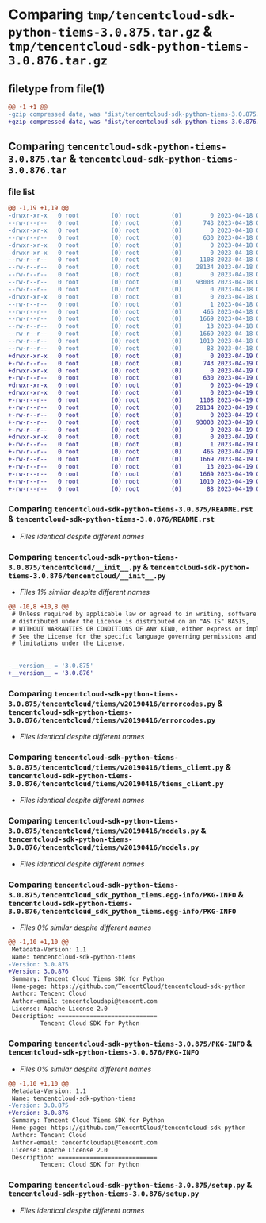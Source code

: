 # Comparing `tmp/tencentcloud-sdk-python-tiems-3.0.875.tar.gz` & `tmp/tencentcloud-sdk-python-tiems-3.0.876.tar.gz`

## filetype from file(1)

```diff
@@ -1 +1 @@
-gzip compressed data, was "dist/tencentcloud-sdk-python-tiems-3.0.875.tar", last modified: Tue Apr 18 00:59:20 2023, max compression
+gzip compressed data, was "dist/tencentcloud-sdk-python-tiems-3.0.876.tar", last modified: Wed Apr 19 00:40:34 2023, max compression
```

## Comparing `tencentcloud-sdk-python-tiems-3.0.875.tar` & `tencentcloud-sdk-python-tiems-3.0.876.tar`

### file list

```diff
@@ -1,19 +1,19 @@
-drwxr-xr-x   0 root         (0) root         (0)        0 2023-04-18 00:59:20.000000 tencentcloud-sdk-python-tiems-3.0.875/
--rw-r--r--   0 root         (0) root         (0)      743 2023-04-18 00:59:20.000000 tencentcloud-sdk-python-tiems-3.0.875/README.rst
-drwxr-xr-x   0 root         (0) root         (0)        0 2023-04-18 00:59:20.000000 tencentcloud-sdk-python-tiems-3.0.875/tencentcloud/
--rw-r--r--   0 root         (0) root         (0)      630 2023-04-18 00:59:20.000000 tencentcloud-sdk-python-tiems-3.0.875/tencentcloud/__init__.py
-drwxr-xr-x   0 root         (0) root         (0)        0 2023-04-18 00:59:20.000000 tencentcloud-sdk-python-tiems-3.0.875/tencentcloud/tiems/
-drwxr-xr-x   0 root         (0) root         (0)        0 2023-04-18 00:59:20.000000 tencentcloud-sdk-python-tiems-3.0.875/tencentcloud/tiems/v20190416/
--rw-r--r--   0 root         (0) root         (0)     1108 2023-04-18 00:59:20.000000 tencentcloud-sdk-python-tiems-3.0.875/tencentcloud/tiems/v20190416/errorcodes.py
--rw-r--r--   0 root         (0) root         (0)    28134 2023-04-18 00:59:20.000000 tencentcloud-sdk-python-tiems-3.0.875/tencentcloud/tiems/v20190416/tiems_client.py
--rw-r--r--   0 root         (0) root         (0)        0 2023-04-18 00:59:20.000000 tencentcloud-sdk-python-tiems-3.0.875/tencentcloud/tiems/v20190416/__init__.py
--rw-r--r--   0 root         (0) root         (0)    93003 2023-04-18 00:59:20.000000 tencentcloud-sdk-python-tiems-3.0.875/tencentcloud/tiems/v20190416/models.py
--rw-r--r--   0 root         (0) root         (0)        0 2023-04-18 00:59:20.000000 tencentcloud-sdk-python-tiems-3.0.875/tencentcloud/tiems/__init__.py
-drwxr-xr-x   0 root         (0) root         (0)        0 2023-04-18 00:59:20.000000 tencentcloud-sdk-python-tiems-3.0.875/tencentcloud_sdk_python_tiems.egg-info/
--rw-r--r--   0 root         (0) root         (0)        1 2023-04-18 00:59:20.000000 tencentcloud-sdk-python-tiems-3.0.875/tencentcloud_sdk_python_tiems.egg-info/dependency_links.txt
--rw-r--r--   0 root         (0) root         (0)      465 2023-04-18 00:59:20.000000 tencentcloud-sdk-python-tiems-3.0.875/tencentcloud_sdk_python_tiems.egg-info/SOURCES.txt
--rw-r--r--   0 root         (0) root         (0)     1669 2023-04-18 00:59:20.000000 tencentcloud-sdk-python-tiems-3.0.875/tencentcloud_sdk_python_tiems.egg-info/PKG-INFO
--rw-r--r--   0 root         (0) root         (0)       13 2023-04-18 00:59:20.000000 tencentcloud-sdk-python-tiems-3.0.875/tencentcloud_sdk_python_tiems.egg-info/top_level.txt
--rw-r--r--   0 root         (0) root         (0)     1669 2023-04-18 00:59:20.000000 tencentcloud-sdk-python-tiems-3.0.875/PKG-INFO
--rw-r--r--   0 root         (0) root         (0)     1010 2023-04-18 00:59:20.000000 tencentcloud-sdk-python-tiems-3.0.875/setup.py
--rw-r--r--   0 root         (0) root         (0)       88 2023-04-18 00:59:20.000000 tencentcloud-sdk-python-tiems-3.0.875/setup.cfg
+drwxr-xr-x   0 root         (0) root         (0)        0 2023-04-19 00:40:34.000000 tencentcloud-sdk-python-tiems-3.0.876/
+-rw-r--r--   0 root         (0) root         (0)      743 2023-04-19 00:40:34.000000 tencentcloud-sdk-python-tiems-3.0.876/README.rst
+drwxr-xr-x   0 root         (0) root         (0)        0 2023-04-19 00:40:34.000000 tencentcloud-sdk-python-tiems-3.0.876/tencentcloud/
+-rw-r--r--   0 root         (0) root         (0)      630 2023-04-19 00:40:34.000000 tencentcloud-sdk-python-tiems-3.0.876/tencentcloud/__init__.py
+drwxr-xr-x   0 root         (0) root         (0)        0 2023-04-19 00:40:34.000000 tencentcloud-sdk-python-tiems-3.0.876/tencentcloud/tiems/
+drwxr-xr-x   0 root         (0) root         (0)        0 2023-04-19 00:40:34.000000 tencentcloud-sdk-python-tiems-3.0.876/tencentcloud/tiems/v20190416/
+-rw-r--r--   0 root         (0) root         (0)     1108 2023-04-19 00:40:34.000000 tencentcloud-sdk-python-tiems-3.0.876/tencentcloud/tiems/v20190416/errorcodes.py
+-rw-r--r--   0 root         (0) root         (0)    28134 2023-04-19 00:40:34.000000 tencentcloud-sdk-python-tiems-3.0.876/tencentcloud/tiems/v20190416/tiems_client.py
+-rw-r--r--   0 root         (0) root         (0)        0 2023-04-19 00:40:34.000000 tencentcloud-sdk-python-tiems-3.0.876/tencentcloud/tiems/v20190416/__init__.py
+-rw-r--r--   0 root         (0) root         (0)    93003 2023-04-19 00:40:34.000000 tencentcloud-sdk-python-tiems-3.0.876/tencentcloud/tiems/v20190416/models.py
+-rw-r--r--   0 root         (0) root         (0)        0 2023-04-19 00:40:34.000000 tencentcloud-sdk-python-tiems-3.0.876/tencentcloud/tiems/__init__.py
+drwxr-xr-x   0 root         (0) root         (0)        0 2023-04-19 00:40:34.000000 tencentcloud-sdk-python-tiems-3.0.876/tencentcloud_sdk_python_tiems.egg-info/
+-rw-r--r--   0 root         (0) root         (0)        1 2023-04-19 00:40:34.000000 tencentcloud-sdk-python-tiems-3.0.876/tencentcloud_sdk_python_tiems.egg-info/dependency_links.txt
+-rw-r--r--   0 root         (0) root         (0)      465 2023-04-19 00:40:34.000000 tencentcloud-sdk-python-tiems-3.0.876/tencentcloud_sdk_python_tiems.egg-info/SOURCES.txt
+-rw-r--r--   0 root         (0) root         (0)     1669 2023-04-19 00:40:34.000000 tencentcloud-sdk-python-tiems-3.0.876/tencentcloud_sdk_python_tiems.egg-info/PKG-INFO
+-rw-r--r--   0 root         (0) root         (0)       13 2023-04-19 00:40:34.000000 tencentcloud-sdk-python-tiems-3.0.876/tencentcloud_sdk_python_tiems.egg-info/top_level.txt
+-rw-r--r--   0 root         (0) root         (0)     1669 2023-04-19 00:40:34.000000 tencentcloud-sdk-python-tiems-3.0.876/PKG-INFO
+-rw-r--r--   0 root         (0) root         (0)     1010 2023-04-19 00:40:34.000000 tencentcloud-sdk-python-tiems-3.0.876/setup.py
+-rw-r--r--   0 root         (0) root         (0)       88 2023-04-19 00:40:34.000000 tencentcloud-sdk-python-tiems-3.0.876/setup.cfg
```

### Comparing `tencentcloud-sdk-python-tiems-3.0.875/README.rst` & `tencentcloud-sdk-python-tiems-3.0.876/README.rst`

 * *Files identical despite different names*

### Comparing `tencentcloud-sdk-python-tiems-3.0.875/tencentcloud/__init__.py` & `tencentcloud-sdk-python-tiems-3.0.876/tencentcloud/__init__.py`

 * *Files 1% similar despite different names*

```diff
@@ -10,8 +10,8 @@
 # Unless required by applicable law or agreed to in writing, software
 # distributed under the License is distributed on an "AS IS" BASIS,
 # WITHOUT WARRANTIES OR CONDITIONS OF ANY KIND, either express or implied.
 # See the License for the specific language governing permissions and
 # limitations under the License.
 
 
-__version__ = '3.0.875'
+__version__ = '3.0.876'
```

### Comparing `tencentcloud-sdk-python-tiems-3.0.875/tencentcloud/tiems/v20190416/errorcodes.py` & `tencentcloud-sdk-python-tiems-3.0.876/tencentcloud/tiems/v20190416/errorcodes.py`

 * *Files identical despite different names*

### Comparing `tencentcloud-sdk-python-tiems-3.0.875/tencentcloud/tiems/v20190416/tiems_client.py` & `tencentcloud-sdk-python-tiems-3.0.876/tencentcloud/tiems/v20190416/tiems_client.py`

 * *Files identical despite different names*

### Comparing `tencentcloud-sdk-python-tiems-3.0.875/tencentcloud/tiems/v20190416/models.py` & `tencentcloud-sdk-python-tiems-3.0.876/tencentcloud/tiems/v20190416/models.py`

 * *Files identical despite different names*

### Comparing `tencentcloud-sdk-python-tiems-3.0.875/tencentcloud_sdk_python_tiems.egg-info/PKG-INFO` & `tencentcloud-sdk-python-tiems-3.0.876/tencentcloud_sdk_python_tiems.egg-info/PKG-INFO`

 * *Files 0% similar despite different names*

```diff
@@ -1,10 +1,10 @@
 Metadata-Version: 1.1
 Name: tencentcloud-sdk-python-tiems
-Version: 3.0.875
+Version: 3.0.876
 Summary: Tencent Cloud Tiems SDK for Python
 Home-page: https://github.com/TencentCloud/tencentcloud-sdk-python
 Author: Tencent Cloud
 Author-email: tencentcloudapi@tencent.com
 License: Apache License 2.0
 Description: ============================
         Tencent Cloud SDK for Python
```

### Comparing `tencentcloud-sdk-python-tiems-3.0.875/PKG-INFO` & `tencentcloud-sdk-python-tiems-3.0.876/PKG-INFO`

 * *Files 0% similar despite different names*

```diff
@@ -1,10 +1,10 @@
 Metadata-Version: 1.1
 Name: tencentcloud-sdk-python-tiems
-Version: 3.0.875
+Version: 3.0.876
 Summary: Tencent Cloud Tiems SDK for Python
 Home-page: https://github.com/TencentCloud/tencentcloud-sdk-python
 Author: Tencent Cloud
 Author-email: tencentcloudapi@tencent.com
 License: Apache License 2.0
 Description: ============================
         Tencent Cloud SDK for Python
```

### Comparing `tencentcloud-sdk-python-tiems-3.0.875/setup.py` & `tencentcloud-sdk-python-tiems-3.0.876/setup.py`

 * *Files identical despite different names*


